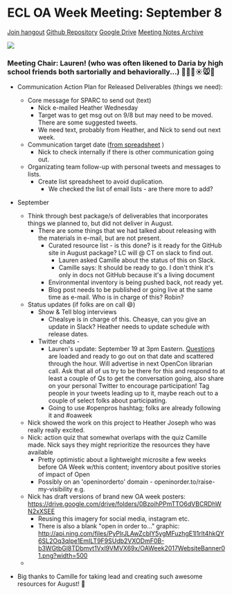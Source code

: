 # ECL OA Week Meeting: September 8
[Join hangout]( https://plus.google.com/hangouts/_/calendar/cmNoYW1waWV1eEBnbWFpbC5jb20.i2451vnf2a73pbtp5m22qns7ug?authuser=0!)
[Github Repository](https://github.com/sparcopen/OA-Week-Toolkit
)
[Google Drive](https://drive.google.com/drive/folders/0B3LrgRFGBovxbmVWM0dyN1pmd0k)
[Meeting Notes Archive](https://github.com/sparcopen/OA-Week-Toolkit/tree/master/meeting_notes)

![](https://media.giphy.com/media/8ChPbA1K3nlba/giphy.gif)

### Meeting Chair:  Lauren! (who was often likened to Daria by high school friends both sartorially and behaviorally...) :eyes::metal::notes::sunny::mouse::volcano:
* Communication Action Plan for Released Deliverables (things we need):
    * Core message for SPARC to send out (text)
        * Nick e-mailed Heather Wednesday
        * Target was to get msg out on 9/8 but may need to be moved. There are some suggested tweets. 
        * We need text, probably from Heather, and Nick to send out next week. 
    * Communication target date ([from spreadsheet](https://docs.google.com/document/d/1UkZ2UNWv4fNASyUMpN2jDulZXn9J9LcFl2XnYQNaSSA/edit#) )
        * Nick to check internally if there is other communication going out. 
    * Organizating team follow-up with personal tweets and messages to lists.
        * Create list spreadsheet to avoid duplication.
            * We checked the list of email lists - are there more to add? 

* September
    * Think through best package/s of deliverables that incorporates things we planned to, but did not deliver in August.
        * There are some things that we had talked about releasing with the materials in e-mail, but are not present. 
            * Curated resource list - is this done? is it ready for the GitHub site in August package? LC will @ CT on slack to find out.
                * Lauren asked Camille about the status of this on Slack.  
                * Camille says: It should be ready to go. I don't think it's only in docs not GitHub because it's a living document
            * Environmental inventory is being pushed back, not ready yet. 
            * Blog post needs to be published or going live at the same time as e-mail. Who is in charge of this? Robin? 
    * Status updates (if folks are on call :smile:)
        * Show & Tell blog interviews
            * Chealsye is in charge of this. Cheasye, can you give an update in Slack? Heather needs to update schedule with release dates. 
        * Twitter chats - 
            * Lauren's update: September 19 at 3pm Eastern. [Questions](https://docs.google.com/document/d/1KeuBeU9tvgmakxKDc52NziE5aeT96lZ-bgoOraZHSbk/edit) are loaded and ready to go out on that date and scattered through the hour. Will advertise in next OpenCon librarian call. Ask that all of us try to be there for this and respond to at least a couple of Qs to get the conversation going, also share on your personal Twitter to encourage participation! Tag people in your tweets leading up to it, maybe reach out to a couple of select folks about participating. 
            * Going to use #openpros hashtag; folks are already following it and #oaweek   
    * Nick showed the work on this project to Heather Joseph who was really really excited. 
    * Nick: action quiz that somewhat overlaps with the quiz Camille made. Nick says they might reprioritize the resources they have available 
        * Pretty optimistic about a lightweight microsite a few weeks before OA Week w/this content; inventory about positive stories of impact of Open
        * Possibly on an 'openinorderto' domain - openinorder.to/raise-my-visibility e.g. 
    * Nick has draft versions of brand new OA week posters: https://drive.google.com/drive/folders/0BzoihPPmTTO6dVBCRDhWN2xXSEE 
        * Reusing this imagery for social media, instagram etc. 
        * There is also a blank "open in order to..." graphic: http://api.ning.com/files/PyPlrJLAwZcblY5ygMFuzhgE1l1rlt4hkQY6SL2Oq3qlpe1EmILT9F9SUdb2VXODmF0B-b3WGtbGl8TDbmvt1Vxl9VMVX69x/OAWeek2017WebsiteBanner01.png?width=500 
    * 
* Big thanks to Camille for taking lead and creating such awesome resources for August! :100: 
